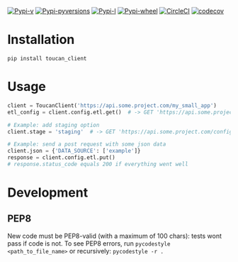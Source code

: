 [![Pypi-v](https://img.shields.io/pypi/v/toucan-client.svg)](https://pypi.python.org/pypi/toucan-client)
[![Pypi-pyversions](https://img.shields.io/pypi/pyversions/toucan-client.svg)](https://pypi.python.org/pypi/toucan-client)
[![Pypi-l](https://img.shields.io/pypi/l/toucan-client.svg)](https://pypi.python.org/pypi/toucan-client)
[![Pypi-wheel](https://img.shields.io/pypi/wheel/toucan-client.svg)](https://pypi.python.org/pypi/toucan-client)
[![CircleCI](https://img.shields.io/circleci/project/github/ToucanToco/toucan-client.svg)](https://circleci.com/gh/ToucanToco/toucan-client)
[![codecov](https://codecov.io/gh/ToucanToco/toucan-client/branch/master/graph/badge.svg)](https://codecov.io/gh/ToucanToco/toucan-client)

# Installation

`pip install toucan_client`

# Usage

```python
client = ToucanClient('https://api.some.project.com/my_small_app')
etl_config = client.config.etl.get()  # -> GET 'https://api.some.project.com/config/etl'

# Example: add staging option
client.stage = 'staging'  # -> GET 'https://api.some.project.com/config/etl?stage=staging'

# Example: send a post request with some json data
client.json = {'DATA_SOURCE': ['example']}
response = client.config.etl.put()
# response.status_code equals 200 if everything went well
```

# Development

## PEP8

New code must be PEP8-valid (with a maximum of 100 chars): tests wont pass if code is not.
To see PEP8 errors, run `pycodestyle <path_to_file_name>` or recursively: `pycodestyle -r .`
